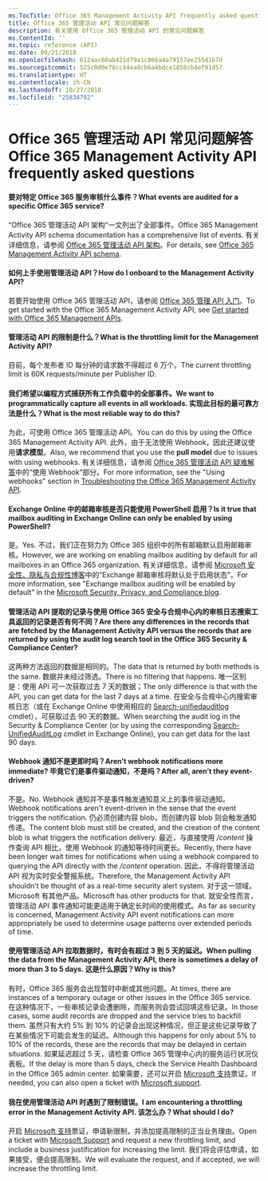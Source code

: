 ```yaml
---
ms.TocTitle: Office 365 Management Activity API frequently asked questions
title: Office 365 管理活动 API 常见问题解答
description: 有关使用 Office 365 管理活动 API 的常见问题解答
ms.ContentId: ''
ms.topic: reference (API)
ms.date: 09/21/2018
ms.openlocfilehash: 612aac60ab421d79a1c866a4a79157ee255d167d
ms.sourcegitcommit: 525c0d0e78cc44ea8cb6a4bdce1858cb4ef91d57
ms.translationtype: HT
ms.contentlocale: zh-CN
ms.lasthandoff: 10/27/2018
ms.locfileid: "25834792"
---
```

# <a name="office-365-management-activity-api-frequently-asked-questions"></a><span data-ttu-id="a758b-103">Office 365 管理活动 API 常见问题解答</span><span class="sxs-lookup"><span data-stu-id="a758b-103">Office 365 Management Activity API frequently asked questions</span></span>

#### <a name="what-events-are-audited-for-a-specific-office-365-service"></a><span data-ttu-id="a758b-104">要对特定 Office 365 服务审核什么事件？</span><span class="sxs-lookup"><span data-stu-id="a758b-104">What events are audited for a specific Office 365 service?</span></span>

<span data-ttu-id="a758b-105">“Office 365 管理活动 API 架构”一文列出了全部事件。</span><span class="sxs-lookup"><span data-stu-id="a758b-105">Office 365 Management Activity API schema documentation has a comprehensive list of events.</span></span> <span data-ttu-id="a758b-106">有关详细信息，请参阅 [Office 365 管理活动 API 架构](office-365-management-activity-api-schema.md)。</span><span class="sxs-lookup"><span data-stu-id="a758b-106">For details, see [Office 365 Management Activity API schema](office-365-management-activity-api-schema.md).</span></span>

#### <a name="how-do-i-onboard-to-the-management-activity-api"></a><span data-ttu-id="a758b-107">如何上手使用管理活动 API？</span><span class="sxs-lookup"><span data-stu-id="a758b-107">How do I onboard to the Management Activity API?</span></span>

<span data-ttu-id="a758b-108">若要开始使用 Office 365 管理活动 API，请参阅 [Office 365 管理 API 入门](get-started-with-office-365-management-apis.md)。</span><span class="sxs-lookup"><span data-stu-id="a758b-108">To get started with the Office 365 Management Activity API, see [Get started with Office 365 Management APIs](get-started-with-office-365-management-apis.md).</span></span>
 
#### <a name="what-is-the-throttling-limit-for-the--management-activity-api"></a><span data-ttu-id="a758b-109">管理活动 API 的限制是什么？</span><span class="sxs-lookup"><span data-stu-id="a758b-109">What is the throttling limit for the  Management Activity API?</span></span>

<span data-ttu-id="a758b-110">目前，每个发布者 ID 每分钟的请求数不得超过 6 万个。</span><span class="sxs-lookup"><span data-stu-id="a758b-110">The current throttling limit is 60K requests/minute per Publisher ID.</span></span> 

#### <a name="we-want-to-programmatically-capture-all-events-in-all-workloads-what-is-the-most-reliable-way-to-do-this"></a><span data-ttu-id="a758b-111">我们希望以编程方式捕获所有工作负载中的全部事件。</span><span class="sxs-lookup"><span data-stu-id="a758b-111">We want to programmatically capture all events in all workloads.</span></span> <span data-ttu-id="a758b-112">实现此目标的最可靠方法是什么？</span><span class="sxs-lookup"><span data-stu-id="a758b-112">What is the most reliable way to do this?</span></span>

<span data-ttu-id="a758b-113">为此，可使用 Office 365 管理活动 API。</span><span class="sxs-lookup"><span data-stu-id="a758b-113">You can do this by using the Office 365 Management Activity API.</span></span> <span data-ttu-id="a758b-114">此外，由于无法使用 Webhook，因此还建议使用**请求模型**。</span><span class="sxs-lookup"><span data-stu-id="a758b-114">Also, we recommend that you use the **pull model** due to issues with using webhooks.</span></span> <span data-ttu-id="a758b-115">有关详细信息，请参阅 [Office 365 管理活动 API 疑难解答](troubleshooting-the-office-365-management-activity-api.md#using-webhooks)中的“使用 Webhook”部分。</span><span class="sxs-lookup"><span data-stu-id="a758b-115">For more information, see the "Using webhooks" section in [Troubleshooting the Office 365 Management Activity API](troubleshooting-the-office-365-management-activity-api.md#using-webhooks).</span></span>

#### <a name="is-it-true-that-mailbox-auditing-in-exchange-online-can-only-be-enabled-by-using-powershell"></a><span data-ttu-id="a758b-116">Exchange Online 中的邮箱审核是否只能使用 PowerShell 启用？</span><span class="sxs-lookup"><span data-stu-id="a758b-116">Is it true that mailbox auditing in Exchange Online can only be enabled by using PowerShell?</span></span>

<span data-ttu-id="a758b-117">是。</span><span class="sxs-lookup"><span data-stu-id="a758b-117">Yes.</span></span> <span data-ttu-id="a758b-118">不过，我们正在努力为 Office 365 组织中的所有邮箱默认启用邮箱审核。</span><span class="sxs-lookup"><span data-stu-id="a758b-118">However, we are working on enabling mailbox auditing by default for all mailboxes in an Office 365 organization.</span></span> <span data-ttu-id="a758b-119">有关详细信息，请参阅 [Microsoft 安全性、隐私与合规性博客](https://techcommunity.microsoft.com/t5/Security-Privacy-and-Compliance/Exchange-Mailbox-Auditing-will-be-enabled-by-default/ba-p/215171)中的“Exchange 邮箱审核将默认处于启用状态”。</span><span class="sxs-lookup"><span data-stu-id="a758b-119">For more information, see "Exchange mailbox auditing will be enabled by default" in the [Microsoft Security, Privacy, and Compliance blog](https://techcommunity.microsoft.com/t5/Security-Privacy-and-Compliance/Exchange-Mailbox-Auditing-will-be-enabled-by-default/ba-p/215171).</span></span>

#### <a name="are-there-any-differences-in-the-records-that-are-fetched-by-the-management-activity-api-versus-the-records-that-are-returned-by-using-the-audit-log-search-tool-in-the-office-365-security--compliance-center"></a><span data-ttu-id="a758b-120">管理活动 API 提取的记录与使用 Office 365 安全与合规中心内的审核日志搜索工具返回的记录是否有何不同？</span><span class="sxs-lookup"><span data-stu-id="a758b-120">Are there any differences in the records that are fetched by the Management Activity API versus the records that are returned by using the audit log search tool in the Office 365 Security & Compliance Center?</span></span>

<span data-ttu-id="a758b-121">这两种方法返回的数据是相同的。</span><span class="sxs-lookup"><span data-stu-id="a758b-121">The data that is returned by both methods is the same.</span></span> <span data-ttu-id="a758b-122">数据并未经过筛选。</span><span class="sxs-lookup"><span data-stu-id="a758b-122">There is no filtering that happens.</span></span> <span data-ttu-id="a758b-123">唯一区别是：使用 API 可一次获取过去 7 天的数据；</span><span class="sxs-lookup"><span data-stu-id="a758b-123">The only difference is that with the API, you can get data for the last 7 days at a time.</span></span> <span data-ttu-id="a758b-124">在安全与合规中心内搜索审核日志（或在 Exchange Online 中使用相应的 [Search-unifiedauditlog](https://docs.microsoft.com/powershell/module/exchange/policy-and-compliance-audit/search-unifiedauditlog) cmdlet），可获取过去 90 天的数据。</span><span class="sxs-lookup"><span data-stu-id="a758b-124">When searching the audit log in the Security & Compliance Center (or by using the corresponding [Search-UnifiedAuditLog](https://docs.microsoft.com/powershell/module/exchange/policy-and-compliance-audit/search-unifiedauditlog) cmdlet in Exchange Online), you can get data for the last 90 days.</span></span> 
 
#### <a name="arent-webhook-notifications-more-immediate-after-all-arent-they-event-driven"></a><span data-ttu-id="a758b-125">Webhook 通知不是更即时吗？</span><span class="sxs-lookup"><span data-stu-id="a758b-125">Aren’t webhook notifications more immediate?</span></span> <span data-ttu-id="a758b-126">毕竟它们是事件驱动通知，不是吗？</span><span class="sxs-lookup"><span data-stu-id="a758b-126">After all, aren’t they event-driven?</span></span>

<span data-ttu-id="a758b-127">不是。</span><span class="sxs-lookup"><span data-stu-id="a758b-127">No.</span></span> <span data-ttu-id="a758b-128">Webhook 通知并不是事件触发通知意义上的事件驱动通知。</span><span class="sxs-lookup"><span data-stu-id="a758b-128">Webhook notifications aren't event-driven in the sense that the event triggers the notification.</span></span> <span data-ttu-id="a758b-129">仍必须创建内容 blob，而创建内容 blob 则会触发通知传递。</span><span class="sxs-lookup"><span data-stu-id="a758b-129">The content blob must still be created, and the creation of the content blob is what triggers the notification delivery.</span></span> <span data-ttu-id="a758b-130">最近，与直接使用 */content* 操作查询 API 相比，使用 Webhook 的通知等待时间更长。</span><span class="sxs-lookup"><span data-stu-id="a758b-130">Recently, there have been longer wait times for notifications when using a webhook compared to querying the API directly with the */content* operation.</span></span> <span data-ttu-id="a758b-131">因此，不得将管理活动 API 视为实时安全警报系统。</span><span class="sxs-lookup"><span data-stu-id="a758b-131">Therefore, the Management Activity API shouldn’t be thought of as a real-time security alert system.</span></span> <span data-ttu-id="a758b-132">对于这一领域，Microsoft 有其他产品。</span><span class="sxs-lookup"><span data-stu-id="a758b-132">Microsoft has other products for that.</span></span> <span data-ttu-id="a758b-133">就安全性而言，管理活动 API 事件通知可能更适用于确定长时间的使用模式。</span><span class="sxs-lookup"><span data-stu-id="a758b-133">As far as security is concerned, Management Activity API event notifications can more appropriately be used to determine usage patterns over extended periods of time.</span></span>

#### <a name="when-pulling-the-data-from-the-management-activity-api-there-is-sometimes-a-delay-of-more-than-3-to-5-days-why-is-this"></a><span data-ttu-id="a758b-134">使用管理活动 API 拉取数据时，有时会有超过 3 到 5 天的延迟。</span><span class="sxs-lookup"><span data-stu-id="a758b-134">When pulling the data from the Management Activity API, there is sometimes a delay of more than 3 to 5 days.</span></span> <span data-ttu-id="a758b-135">这是什么原因？</span><span class="sxs-lookup"><span data-stu-id="a758b-135">Why is this?</span></span>

<span data-ttu-id="a758b-136">有时，Office 365 服务会出现暂时中断或其他问题。</span><span class="sxs-lookup"><span data-stu-id="a758b-136">At times, there are instances of a temporary outage or other issues in the Office 365 service.</span></span> <span data-ttu-id="a758b-137">在这种情况下，一些审核记录会遭删除，而服务则会尝试回填这些记录。</span><span class="sxs-lookup"><span data-stu-id="a758b-137">In those cases, some audit records are dropped and the service tries to backfill them.</span></span> <span data-ttu-id="a758b-138">虽然只有大约 5% 到 10% 的记录会出现这种情况，但正是这些记录导致了在某些情况下可能会发生的延迟。</span><span class="sxs-lookup"><span data-stu-id="a758b-138">Although this happens for only about 5% to 10% of the records, these are the records that may be delayed in certain situations.</span></span> <span data-ttu-id="a758b-139">如果延迟超过 5 天，请检查 Office 365 管理中心内的服务运行状况仪表板。</span><span class="sxs-lookup"><span data-stu-id="a758b-139">If the delay is more than 5 days, check the Service Health Dashboard in the Office 365 admin center.</span></span> <span data-ttu-id="a758b-140">如果需要，还可以开启 [Microsoft 支持](https://support.office.com/article/contact-support-for-business-products-admin-help-32a17ca7-6fa0-4870-8a8d-e25ba4ccfd4b#ID0EAADAAA=online)票证。</span><span class="sxs-lookup"><span data-stu-id="a758b-140">If needed, you can also open a ticket with [Microsoft support](https://support.office.com/article/contact-support-for-business-products-admin-help-32a17ca7-6fa0-4870-8a8d-e25ba4ccfd4b#ID0EAADAAA=online).</span></span>

#### <a name="i-am-encountering-a-throttling-error-in-the-management-activity-api-what-should-i-do"></a><span data-ttu-id="a758b-141">我在使用管理活动 API 时遇到了限制错误。</span><span class="sxs-lookup"><span data-stu-id="a758b-141">I am encountering a throttling error in the Management Activity API.</span></span> <span data-ttu-id="a758b-142">该怎么办？</span><span class="sxs-lookup"><span data-stu-id="a758b-142">What should I do?</span></span>

<span data-ttu-id="a758b-143">开启 [Microsoft 支持](https://support.office.com/article/contact-support-for-business-products-admin-help-32a17ca7-6fa0-4870-8a8d-e25ba4ccfd4b#ID0EAADAAA=online)票证，申请新限制，并添加提高限制的正当业务理由。</span><span class="sxs-lookup"><span data-stu-id="a758b-143">Open a ticket with [Microsoft Support](https://support.office.com/article/contact-support-for-business-products-admin-help-32a17ca7-6fa0-4870-8a8d-e25ba4ccfd4b#ID0EAADAAA=online) and request a new throttling limit, and include a business justification for increasing the limit.</span></span> <span data-ttu-id="a758b-144">我们将会评估申请，如果接受，便会提高限制。</span><span class="sxs-lookup"><span data-stu-id="a758b-144">We will evaluate the request, and if accepted, we will increase the throttling limit.</span></span>
